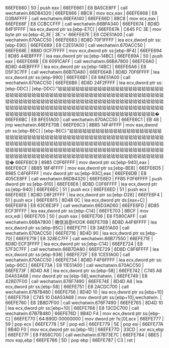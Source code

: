 66EFE660     | 50                | push eax                             |
66EFE661     | E8 BA5CE8FF       | call wechatwin.66D84320              |
66EFE666     | 8BC8              | mov ecx,eax                          |
66EFE668     | E8 D3BAFFFF       | call wechatwin.66EFA140              |
66EFE66D     | 8BC8              | mov ecx,eax                          |
66EFE66F     | E8 CCBCCFFF       | call wechatwin.66BFA340              |
66EFE674     | 8D8D 84F1FFFF     | lea ecx,dword ptr ss:[ebp-E7C]       |
66EFE67A     | C645 FC 3E        | mov byte ptr ss:[ebp-4],3E           | 3E:'>'
66EFE67E     | E8 CDE51A00       | call wechatwin.670ACC50              |
66EFE683     | 8D8D 70F1FFFF     | lea ecx,dword ptr ss:[ebp-E90]       |
66EFE689     | E8 C2E51A00       | call wechatwin.670ACC50              |
66EFE68E     | 8B8D 0CF7FFFF     | mov ecx,dword ptr ss:[ebp-8F4]       |
66EFE694     | 8D85 44EBFFFF     | lea eax,dword ptr ss:[ebp-14BC]      |
66EFE69A     | 50                | push eax                             |
66EFE69B     | E8 6091CAFF       | call wechatwin.66BA7800              |
66EFE6A0     | 8D8D 44EBFFFF     | lea ecx,dword ptr ss:[ebp-14BC]      |
66EFE6A6     | E8 D5F3C7FF       | call wechatwin.66B7DA80              |
66EFE6AB     | 8D8D 70F6FFFF     | lea ecx,dword ptr ss:[ebp-990]       |
66EFE6B1     | E8 9AE51A00       | call wechatwin.670ACC50              |
66EFE6B6     | 8D8D 24F2FFFF     | lea ecx,dword ptr ss:[ebp-DDC]       | [ebp-DDC]:"铪铪铪铪铪铪铪铪铪铪铪铪铪铪铪铪铪铪铪铪铪铪铪铪铪铪铪铪铪铪铪铪铪铪铪铪铪铪铪铪铪铪铪铪铪铪铪铪铪铪铪铪铪铪铪铪铪铪铪铪铪铪铪铪铪铪铪铪铪铪铪铪铪铪铪铪铪铪铪铪铪铪铪铪铪铪铪铪铪铪铪铪铪铪铪铪铪铪铪铪铪铪铪铪铪铪铪铪铪铪铪铪铪铪铪铪铪铪铪铪铪铪铪铪铪铪铪铪铪铪铪铪铪铪铪铪铪铪铪铪铪铪铪铪铪铪铪铪铪铪铪铪铪铪铪铪铪铪铪铪铪铪铪铪铪铪�
66EFE6BC     | E8 8FE51A00       | call wechatwin.670ACC50              |
66EFE6C1     | EB 48             | jmp wechatwin.66EFE70B               |
66EFE6C3     | 8B85 14F4FFFF     | mov eax,dword ptr ss:[ebp-BEC]       | [ebp-BEC]:"铪铪铪铪铪铪铪铪铪铪铪铪铪铪铪铪铪铪铪铪铪铪铪铪铪铪铪铪铪铪铪铪铪铪铪铪铪铪铪铪铪铪铪铪铪铪铪铪铪铪铪铪铪铪铪铪铪铪铪铪铪铪铪铪铪铪铪铪铪铪铪铪铪铪铪铪铪铪铪铪铪铪铪铪铪铪铪铪铪铪铪铪铪铪铪铪铪铪铪铪铪铪铪铪铪铪铪铪铪铪铪铪铪铪铪铪铪铪铪铪铪铪铪铪铪铪铪铪铪铪铪铪铪铪铪铪铪铪铪铪铪铪铪铪铪铪铪铪铪铪铪铪铪铪铪铪铪铪铪铪铪铪铪铪铪铪�
66EFE6C9     | 8985 C0F6FFFF     | mov dword ptr ss:[ebp-940],eax       |
66EFE6CF     | 8B85 18F4FFFF     | mov eax,dword ptr ss:[ebp-BE8]       |
66EFE6D5     | 8985 C4F6FFFF     | mov dword ptr ss:[ebp-93C],eax       |
66EFE6DB     | E8 405CE8FF       | call wechatwin.66D84320              |
66EFE6E0     | FFB5 F0F6FFFF     | push dword ptr ss:[ebp-910]          |
66EFE6E6     | 8D8D C0F6FFFF     | lea ecx,dword ptr ss:[ebp-940]       |
66EFE6EC     | 51                | push ecx                             |
66EFE6ED     | 51                | push ecx                             |
66EFE6EE     | 8D8D D8F2FFFF     | lea ecx,dword ptr ss:[ebp-D28]       |
66EFE6F4     | 51                | push ecx                             |
66EFE6F5     | 8D48 0C           | lea ecx,dword ptr ds:[eax+C]         |
66EFE6F8     | E8 63C6E3FF       | call wechatwin.66D3AD60              |
66EFE6FD     | 8D85 ECF3FFFF     | lea eax,dword ptr ss:[ebp-C14]       |
66EFE703     | 8BCF              | mov ecx,edi                          |
66EFE705     | 50                | push eax                             |
66EFE706     | E8 F590CAFF       | call wechatwin.66BA7800              | 微信消息HOOK
66EFE70B     | 8D8D A4F6FFFF     | lea ecx,dword ptr ss:[ebp-95C]       |
66EFE711     | E8 3AE51A00       | call wechatwin.670ACC50              |
66EFE716     | 8D4D 90           | lea ecx,dword ptr ss:[ebp-70]        |
66EFE719     | E8 328EC7FF       | call wechatwin.66B77550              |
66EFE71E     | 8D8D ECF3FFFF     | lea ecx,dword ptr ss:[ebp-C14]       |
66EFE724     | E8 57F3C7FF       | call wechatwin.66B7DA80              |
66EFE729     | 8D8D C8F6FFFF     | lea ecx,dword ptr ss:[ebp-938]       |
66EFE72F     | E8 1CE51A00       | call wechatwin.670ACC50              |
66EFE734     | 8D8D F4F6FFFF     | lea ecx,dword ptr ss:[ebp-90C]       |
66EFE73A     | E8 11E51A00       | call wechatwin.670ACC50              |
66EFE73F     | 8D4D A8           | lea ecx,dword ptr ss:[ebp-58]        |
66EFE742     | C745 A8 D4A53A68  | mov dword ptr ss:[ebp-58],wechatwin. |
66EFE749     | E8 428D7F00       | call wechatwin.676F7490              |
66EFE74E     | 8D4D A8           | lea ecx,dword ptr ss:[ebp-58]        |
66EFE751     | E8 2ACDC700       | call wechatwin.67B7B480              |
66EFE756     | 8D4D 10           | lea ecx,dword ptr ss:[ebp+10]        |
66EFE759     | C745 10 D4A53A68  | mov dword ptr ss:[ebp+10],wechatwin. |
66EFE760     | E8 2B8D7F00       | call wechatwin.676F7490              |
66EFE765     | 8D4D 10           | lea ecx,dword ptr ss:[ebp+10]        |
66EFE768     | E8 13CDC700       | call wechatwin.67B7B480              |
66EFE76D     | 8B4D F4           | mov ecx,dword ptr ss:[ebp-C]         |
66EFE770     | 64:890D 00000000  | mov dword ptr fs:[0],ecx             |
66EFE777     | 59                | pop ecx                              |
66EFE778     | 5F                | pop edi                              |
66EFE779     | 5E                | pop esi                              |
66EFE77A     | 8B4D F0           | mov ecx,dword ptr ss:[ebp-10]        |
66EFE77D     | 33CD              | xor ecx,ebp                          |
66EFE77F     | E8 F856C700       | call wechatwin.67B73E7C              |
66EFE784     | 8BE5              | mov esp,ebp                          |
66EFE786     | 5D                | pop ebp                              |
66EFE787     | C3                | ret                                  |
